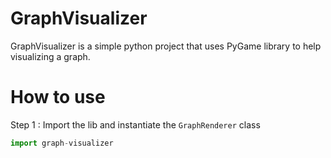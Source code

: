 # GraphVisualizer
GraphVisualizer is a simple python project that uses PyGame library to help visualizing a graph.

# How to use

Step 1 : Import the lib and instantiate the `GraphRenderer` class
```python
import graph-visualizer
```
